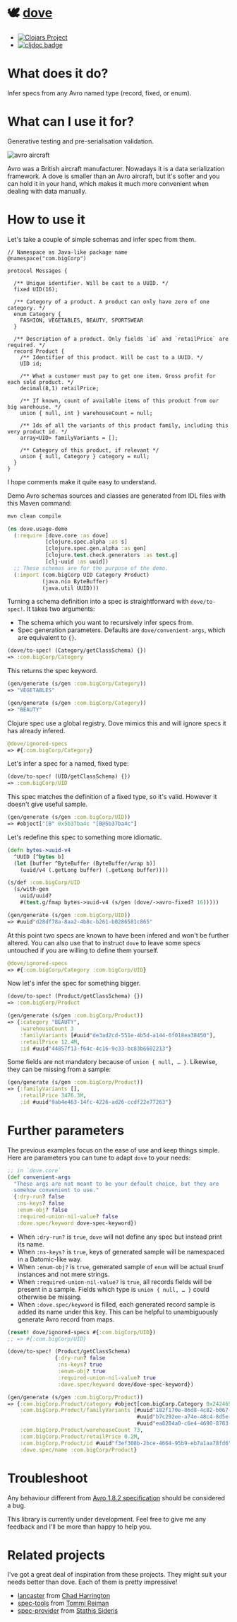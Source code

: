 # 🕊 [dove](https://clojars.org/dove)

- [![Clojars Project](https://img.shields.io/clojars/v/dove.svg)](https://clojars.org/dove)
- [![cljdoc badge](https://cljdoc.org/badge/dove/dove)](https://cljdoc.org/d/dove/dove)

# What does it do?

Infer specs from any Avro named type (record, fixed, or enum).

# What can I use it for?

Generative testing and pre-serialisation validation.

![avro aircraft](resources/avro.jpg)

Avro was a British aircraft manufacturer. Nowadays it is a data
serialization framework. A dove is smaller than an Avro aircraft, but
it's softer and you can hold it in your hand, which makes it much more
convenient when dealing with data manually.

# How to use it

Let's take a couple of simple schemas and infer spec from them.

``` avdl
// Namespace as Java-like package name
@namespace("com.bigCorp")

protocol Messages {

  /** Unique identifier. Will be cast to a UUID. */
  fixed UID(16);

  /** Category of a product. A product can only have zero of one category. */
  enum Category {
    FASHION, VEGETABLES, BEAUTY, SPORTSWEAR
  }

  /** Description of a product. Only fields `id` and `retailPrice` are required. */
  record Product {
    /** Identifier of this product. Will be cast to a UUID. */
    UID id;

    /** What a customer must pay to get one item. Gross profit for each sold product. */
    decimal(8,1) retailPrice;

    /** If known, count of available items of this product from our big warehouse. */
    union { null, int } warehouseCount = null;

    /** Ids of all the variants of this product family, including this very product id. */
    array<UID> familyVariants = [];

    /** Category of this product, if relevant */
    union { null, Category } category = null;
  }
}
```

I hope comments make it quite easy to understand.

Demo Avro schemas sources and classes are generated from IDL
files with this Maven command:

``` zsh
mvn clean compile
```

``` clojure
(ns dove.usage-demo
  (:require [dove.core :as dove]
            [clojure.spec.alpha :as s]
            [clojure.spec.gen.alpha :as gen]
            [clojure.test.check.generators :as test.g]
            [clj-uuid :as uuid])
  ;; These schemas are for the purpose of the demo.
  (:import (com.bigCorp UID Category Product)
           (java.nio ByteBuffer)
           (java.util UUID)))
```

Turning a schema definition into a spec is straightforward with
`dove/to-spec!`. It takes two arguments:

- The schema which you want to recursively infer specs from.
- Spec generation parameters. Defaults are `dove/convenient-args`,
  which are equivalent to `{}`.

``` clojure
(dove/to-spec! (Category/getClassSchema) {})
=> :com.bigCorp/Category
```

This returns the spec keyword.

``` clojure
(gen/generate (s/gen :com.bigCorp/Category))
=> "VEGETABLES"

(gen/generate (s/gen :com.bigCorp/Category))
=> "BEAUTY"
```

Clojure spec use a global registry. Dove mimics this and will ignore
specs it has already infered.

``` clojure
@dove/ignored-specs
=> #{:com.bigCorp/Category}
```

Let's infer a spec for a named, fixed type:

``` clojure
(dove/to-spec! (UID/getClassSchema) {})
=> :com.bigCorp/UID
```

This spec matches the definition of a fixed type, so it's
valid. However it doesn't give useful sample.

``` clojure
(gen/generate (s/gen :com.bigCorp/UID))
=> #object["[B" 0x5b37ba4c "[B@5b37ba4c"]
```

Let's redefine this spec to something more idiomatic.

``` clojure
(defn bytes->uuid-v4
  ^UUID [^bytes b]
  (let [buffer ^ByteBuffer (ByteBuffer/wrap b)]
    (uuid/v4 (.getLong buffer) (.getLong buffer))))

(s/def :com.bigCorp/UID
  (s/with-gen
    uuid/uuid?
    #(test.g/fmap bytes->uuid-v4 (s/gen (dove/->avro-fixed? 16)))))

(gen/generate (s/gen :com.bigCorp/UID))
=> #uuid"d28df78a-8aa2-4b8c-b261-b0286581c865"
```

At this point two specs are known to have been infered and won't be
further altered. You can also use that to instruct `dove` to leave
some specs untouched if you are willing to define them yourself.

``` clojure
@dove/ignored-specs
=> #{:com.bigCorp/Category :com.bigCorp/UID}
```

Now let's infer the spec for something bigger.

``` clojure
(dove/to-spec! (Product/getClassSchema) {})
=> :com.bigCorp/Product
```

``` clojure
(gen/generate (s/gen :com.bigCorp/Product))
=> {:category "BEAUTY",
    :warehouseCount 3
    :familyVariants [#uuid"de3ad2cd-551e-4b5d-a144-6f018ea38450"],
    :retailPrice 12.4M,
    :id #uuid"44857f13-f64c-4c16-9c33-bc83b6602213"}
```

Some fields are not mandatory because of `union { null, … }`.
Likewise, they can be missing from a sample:

``` clojure
(gen/generate (s/gen :com.bigCorp/Product))
=> {:familyVariants [],
    :retailPrice 3476.3M,
    :id #uuid"9ab4e463-14fc-4226-ad26-ccdf22e77263"}
```

# Further parameters

The previous examples focus on the ease of use and keep things
simple. Here are parameters you can tune to adapt `dove` to your
needs:

``` clojure
;; in `dove.core`
(def convenient-args
  "These args are not meant to be your default choice, but they are
  somehow convenient to use."
  {:dry-run? false
   :ns-keys? false
   :enum-obj? false
   :required-union-nil-value? false
   :dove.spec/keyword dove-spec-keyword})
```

- When `:dry-run?` is `true`, `dove` will not define any spec but
  instead print its name.
- When `:ns-keys?` is `true`, keys of generated sample will be
  namespaced in a Datomic-like way.
- When `:enum-obj?` is `true`, generated sample of `enum` will be
  actual `Enum`f instances and not mere strings.
- When `:required-union-nil-value?` is `true`, all records fields will
  be present in a sample. Fields which type is `union { null, … }`
  could otherwise be missing.
- When `:dove.spec/keyword` is filled, each generated record sample is
  added its name under this key. This can be helpful to unambiguously
  generate Avro record from maps.

``` clojure
(reset! dove/ignored-specs #{:com.bigCorp/UID})
;; => #{:com.bigCorp/UID}

(dove/to-spec! (Product/getClassSchema)
               {:dry-run? false
                :ns-keys? true
                :enum-obj? true
                :required-union-nil-value? true
                :dove.spec/keyword dove/dove-spec-keyword})

(gen/generate (s/gen :com.bigCorp/Product))
=> {:com.bigCorp.Product/category #object[com.bigCorp.Category 0x24246526 "VEGETABLES"],
    :com.bigCorp.Product/familyVariants [#uuid"182f170e-86d8-4c82-b067-999593756478"
                                         #uuid"b7c292ee-a74e-48c4-8d5e-489d636d56d4"
                                         #uuid"ea8284a0-c6e4-4690-8783-7dcd50d5e9bd"],
    :com.bigCorp.Product/warehouseCount 73,
    :com.bigCorp.Product/retailPrice 0.2M,
    :com.bigCorp.Product/id #uuid"f3ef308b-2bce-4664-95b9-eb7a1aa78fd6",
    :dove.spec/name :com.bigCorp/Product}
```

# Troubleshoot

Any behaviour different from [Avro 1.8.2
specification](https://avro.apache.org/docs/1.8.2/spec.html) should be
considered a bug.

This library is currently under development. Feel free to give me any
feedback and I'll be more than happy to help you.

# Related projects

I've got a great deal of inspiration from these projects. They might
suit your needs better than dove. Each of them is pretty impressive!

- [lancaster](https://github.com/deercreeklabs/lancaster) from [Chad
  Harrington](https://github.com/chadharrington)
- [spec-tools](https://github.com/metosin/spec-tools) from [Tommi
  Reiman](https://github.com/ikitommi)
- [spec-provider](https://github.com/stathissideris/spec-provider)
  from [Stathis Sideris](https://github.com/stathissideris)
